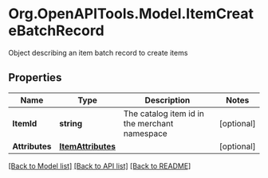 # Org.OpenAPITools.Model.ItemCreateBatchRecord
Object describing an item batch record to create items

## Properties

Name | Type | Description | Notes
------------ | ------------- | ------------- | -------------
**ItemId** | **string** | The catalog item id in the merchant namespace | [optional] 
**Attributes** | [**ItemAttributes**](ItemAttributes.md) |  | [optional] 

[[Back to Model list]](../README.md#documentation-for-models) [[Back to API list]](../README.md#documentation-for-api-endpoints) [[Back to README]](../README.md)

